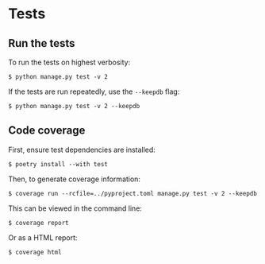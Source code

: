 # Tests

## Run the tests

To run the tests on highest verbosity:

```
$ python manage.py test -v 2
```

If the tests are run repeatedly, use the `--keepdb` flag:

```
$ python manage.py test -v 2 --keepdb
```

## Code coverage

First, ensure test dependencies are installed:

```
$ poetry install --with test
```

Then, to generate coverage information:

```
$ coverage run --rcfile=../pyproject.toml manage.py test -v 2 --keepdb
```

This can be viewed in the command line:

```
$ coverage report
```

Or as a HTML report:

```
$ coverage html
```
